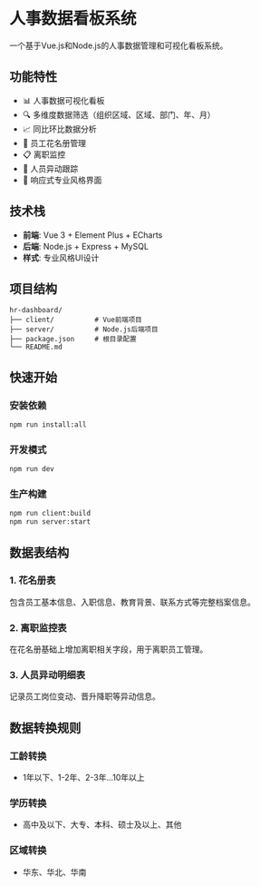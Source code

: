 # 人事数据看板系统 

一个基于Vue.js和Node.js的人事数据管理和可视化看板系统。

## 功能特性

- 📊 人事数据可视化看板
- 🔍 多维度数据筛选（组织区域、区域、部门、年、月）
- 📈 同比环比数据分析
- 👥 员工花名册管理
- 📋 离职监控
- 🔄 人员异动跟踪
- 📱 响应式专业风格界面

## 技术栈

- **前端**: Vue 3 + Element Plus + ECharts
- **后端**: Node.js + Express + MySQL
- **样式**: 专业风格UI设计

## 项目结构

```
hr-dashboard/
├── client/          # Vue前端项目
├── server/          # Node.js后端项目
├── package.json     # 根目录配置
└── README.md
```

## 快速开始

### 安装依赖
```bash
npm run install:all
```

### 开发模式
```bash
npm run dev
```

### 生产构建
```bash
npm run client:build
npm run server:start
```

## 数据表结构

### 1. 花名册表
包含员工基本信息、入职信息、教育背景、联系方式等完整档案信息。

### 2. 离职监控表
在花名册基础上增加离职相关字段，用于离职员工管理。

### 3. 人员异动明细表
记录员工岗位变动、晋升降职等异动信息。

## 数据转换规则

### 工龄转换
- 1年以下、1-2年、2-3年...10年以上

### 学历转换
- 高中及以下、大专、本科、硕士及以上、其他

### 区域转换
- 华东、华北、华南
